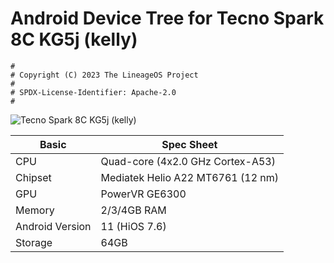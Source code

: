 # Android Device Tree for Tecno Spark 8C KG5j (kelly)

```
#
# Copyright (C) 2023 The LineageOS Project
#
# SPDX-License-Identifier: Apache-2.0
#
```

![Tecno Spark 8C KG5j (kelly)](https://fdn2.gsmarena.com/vv/pics/tecno/tecno-spark-8c-1.jpg)

|Basic               |Spec Sheet|
|--                  |--                                                            |
|CPU                 |Quad-core (4x2.0 GHz Cortex-A53)      |
|Chipset             |Mediatek Helio A22 MT6761 (12 nm)                                     |
|GPU                 |PowerVR GE6300                                             |
|Memory              |2/3/4GB RAM                                                     |
|Android Version     |11 (HiOS 7.6)                                               |
|Storage             |64GB                                                      |
